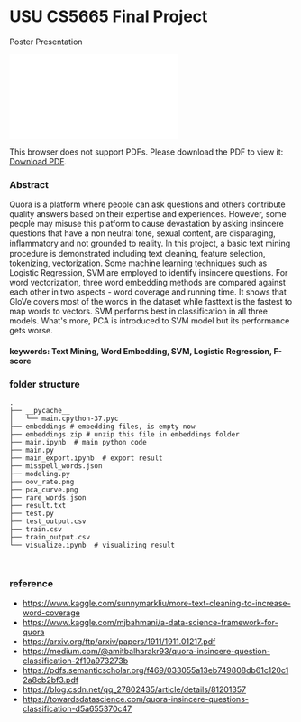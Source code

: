 # USU CS5665 Final Project 
Poster Presentation

<object data="poster-HaixuanGuo.pdf" type="application/pdf" width="900px" height="auto">
    <embed src="poster-HaixuanGuo.pdf">
        <p>This browser does not support PDFs. Please download the PDF to view it: <a href="#">Download PDF</a>.</p>
    </embed>
</object>

### Abstract
Quora is a platform where people can ask questions and others contribute quality answers based on their expertise and experiences. However,
some people may misuse this platform to cause devastation by asking insincere questions that have a non neutral tone, sexual content, are disparaging, inﬂammatory
and not grounded to reality. In this project, a basic text mining procedure is demonstrated including text cleaning, feature selection, tokenizing, vectorization. Some machine learning techniques such as Logistic Regression, SVM are employed to identify insincere questions. For word vectorization, three word embedding methods are compared against each other in two aspects - word coverage and running time.
It shows that GloVe covers most of the words in the dataset while fasttext is the fastest to map words to vectors. SVM performs best in classification in all three models. What's more, PCA is introduced to SVM model but its performance gets worse.  



#### keywords: Text Mining, Word Embedding, SVM, Logistic Regression, F-score

### folder structure

```
.
├── __pycache__
│   └── main.cpython-37.pyc
├── embeddings # embedding files, is empty now
├── embeddings.zip # unzip this file in embeddings folder
├── main.ipynb  # main python code
├── main.py
├── main_export.ipynb  # export result
├── misspell_words.json
├── modeling.py
├── oov_rate.png
├── pca_curve.png
├── rare_words.json
├── result.txt
├── test.py
├── test_output.csv
├── train.csv
├── train_output.csv
└── visualize.ipynb  # visualizing result 



```

### reference
- https://www.kaggle.com/sunnymarkliu/more-text-cleaning-to-increase-word-coverage
- https://www.kaggle.com/mjbahmani/a-data-science-framework-for-quora
- https://arxiv.org/ftp/arxiv/papers/1911/1911.01217.pdf
- https://medium.com/@amitbalharakr93/quora-insincere-question-classification-2f19a973273b
- https://pdfs.semanticscholar.org/f469/033055a13eb749808db61c120c12a8cb2bf3.pdf
- https://blog.csdn.net/qq_27802435/article/details/81201357
- https://towardsdatascience.com/quora-insincere-questions-classification-d5a655370c47
 
 